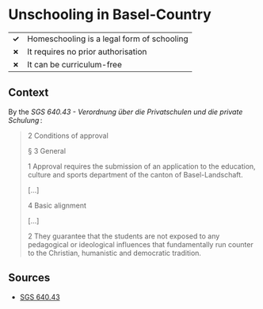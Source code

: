 # Unschooling in Basel-Country
| | |
|-|-|
| __✓__ | Homeschooling is a legal form of schooling |
| __✗__ | It requires no prior authorisation |
| __✗__ | It can be curriculum-free |

## Context

By the _SGS 640.43 - Verordnung über die Privatschulen und die private Schulung_ :

> 2 Conditions of approval
> 
> § 3 General
> 
> 1 Approval requires the submission of an application to the education, culture and sports department of the canton of Basel-Landschaft.
> 
> […]
> 
>  4 Basic alignment
> 
> […]
> 
>  2 They guarantee that the students are not exposed to any pedagogical or ideological influences that fundamentally run counter to the Christian,
>  humanistic and democratic tradition.

## Sources

* [SGS 640.43](https://bl.clex.ch/app/de/texts_of_law/640.43/versions/2381)
